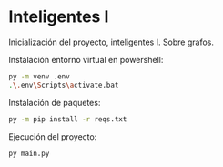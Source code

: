 # Inteligentes I

Inicialización del proyecto, inteligentes I.
Sobre grafos.

Instalación entorno virtual en powershell:
```bash
py -m venv .env
.\.env\Scripts\activate.bat
```

Instalación de paquetes:
```bash
py -m pip install -r reqs.txt
```

Ejecución del proyecto:
```bash
py main.py
```
